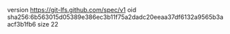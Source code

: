 version https://git-lfs.github.com/spec/v1
oid sha256:6b563015d05389e386ec3b11f75a2dadc20eeaa37df6132a9565b3aacf3b1fb6
size 22
